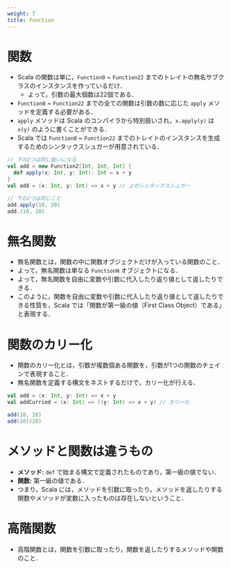 ```yaml
---
weight: 7
title: function
---
```


# 関数
- Scala の関数は単に，`Function0` ~ `Function22` までのトレイトの無名サブクラスのインスタンスを作っているだけ．
  - よって，引数の最大個数は22個である．
- `Function0` ~ `Function22` までの全ての関数は引数の数に応じた `apply` メソッドを定義する必要がある．
- `apply` メソッドは Scala のコンパイラから特別扱いされ，`x.apply(y)` は `x(y)` のように書くことができる．
- Scala では `Function0` ~ `Function22` までのトレイトのインスタンスを生成するためのシンタックスシュガーが用意されている．


```scala
// 下の2つは同じ扱いになる
val add = new Function2[Int, Int, Int] {
  def apply(x: Int, y: Int): Int = x + y
}
val add = (x: Int, y: Int) => x + y // 上のシンタックスシュガー

// 下の2つは同じこと
add.apply(10, 20)
add.(10, 20)
```

# 無名関数
- 無名関数とは，関数の中に関数オブジェクトだけが入っている関数のこと．
- よって，無名関数は単なる `FunctionN` オブジェクトになる．
- よって，無名関数を自由に変数や引数に代入したり返り値として返したりできる．
- このように，関数を自由に変数や引数に代入したり返り値として返したりできる性質を，Scala では「関数が第一級の値（First Class Object）である」と表現する．

# 関数のカリー化
- 関数のカリー化とは，引数が複数個ある関数を，引数が1つの関数のチェインで表現すること．
- 無名関数を定義する構文をネストするだけで，カリー化が行える．

```scala
val add = (x: Int, y: Int) => x + y
val addCurried = (x: Int) => ((y: Int) => x + y) // カリー化

add(10, 20)
add(10)(20)
```

# メソッドと関数は違うもの
- **メソッド:** `def` で始まる構文で定義されたものであり，第一級の値でない．
- **関数:** 第一級の値である．
- つまり，Scala には，メソッドを引数に取ったり，メソッドを返したりする関数やメソッドが変数に入ったものは存在しないということ．

# 高階関数
- 高階関数とは，関数を引数に取ったり，関数を返したりするメソッドや関数のこと．
